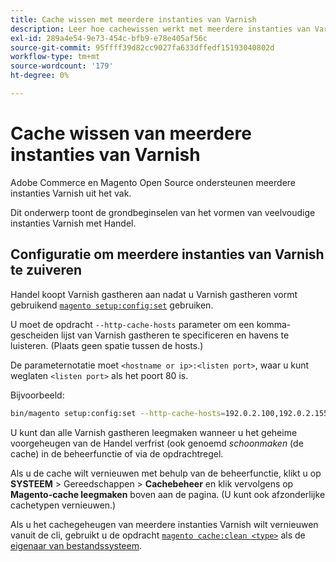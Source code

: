 ```yaml
---
title: Cache wissen met meerdere instanties van Varnish
description: Leer hoe cachewissen werkt met meerdere instanties van Varnish.
exl-id: 289a4e54-9e73-454c-bfb9-e78e405af56c
source-git-commit: 95ffff39d82cc9027fa633dffedf15193040802d
workflow-type: tm+mt
source-wordcount: '179'
ht-degree: 0%

---
```


# Cache wissen van meerdere instanties van Varnish

Adobe Commerce en Magento Open Source ondersteunen meerdere instanties Varnish uit het vak.

Dit onderwerp toont de grondbeginselen van het vormen van veelvoudige instanties Varnish met Handel.

## Configuratie om meerdere instanties van Varnish te zuiveren

Handel koopt Varnish gastheren aan nadat u Varnish gastheren vormt gebruikend [`magento setup:config:set`](../../installation/tutorials/deployment.md) gebruiken.

U moet de opdracht `--http-cache-hosts` parameter om een komma-gescheiden lijst van Varnish gastheren te specificeren en havens te luisteren. (Plaats geen spatie tussen de hosts.)

De parameternotatie moet `<hostname or ip>:<listen port>`, waar u kunt weglaten `<listen port>` als het poort 80 is.

Bijvoorbeeld:

```bash
bin/magento setup:config:set --http-cache-hosts=192.0.2.100,192.0.2.155:8080
```

U kunt dan alle Varnish gastheren leegmaken wanneer u het geheime voorgeheugen van de Handel verfrist (ook genoemd _schoonmaken_ (de cache) in de beheerfunctie of via de opdrachtregel.

Als u de cache wilt vernieuwen met behulp van de beheerfunctie, klikt u op **SYSTEEM** > Gereedschappen > **Cachebeheer** en klik vervolgens op **Magento-cache leegmaken** boven aan de pagina. (U kunt ook afzonderlijke cachetypen vernieuwen.)

Als u het cachegeheugen van meerdere instanties Varnish wilt vernieuwen vanuit de cli, gebruikt u de opdracht [`magento cache:clean <type>`](../cli/manage-cache.md#clean-and-flush-cache-types) als de [eigenaar van bestandssysteem](../../installation/prerequisites/file-system/overview.md).
